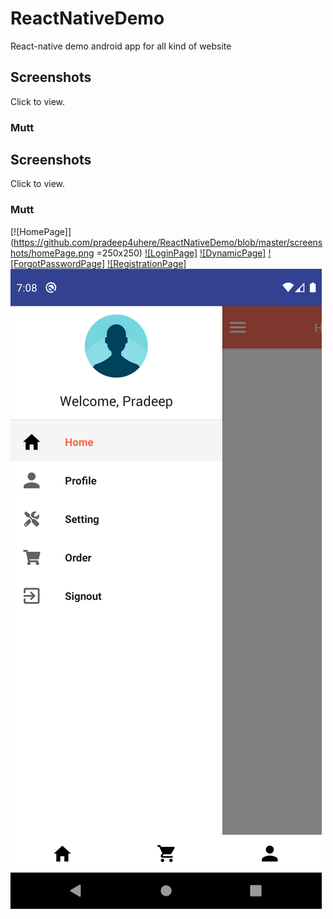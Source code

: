 # ReactNativeDemo
React-native demo android app for all kind of website

Screenshots
-----------

Click to view.

### Mutt

Screenshots
-----------

Click to view.

### Mutt

[![HomePage]](https://github.com/pradeep4uhere/ReactNativeDemo/blob/master/screenshots/homePage.png =250x250)
[![LoginPage]](https://github.com/pradeep4uhere/ReactNativeDemo/blob/master/screenshots/login.png)
[![DynamicPage]](https://github.com/pradeep4uhere/ReactNativeDemo/blob/master/screenshots/3.png)
[![ForgotPasswordPage]](https://github.com/pradeep4uhere/ReactNativeDemo/blob/master/screenshots/forgotpassword.png)
[![RegistrationPage]](https://github.com/pradeep4uhere/ReactNativeDemo/blob/master/screenshots/register.png)
[![ProfileMenu](https://github.com/pradeep4uhere/ReactNativeDemo/blob/master/screenshots/profileMenu.png)](https://github.com/pradeep4uhere/ReactNativeDemo/blob/master/screenshots/profileMenu.png)



